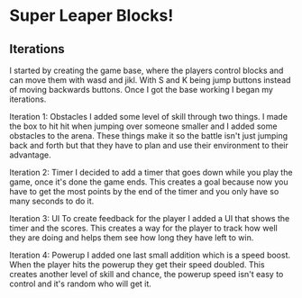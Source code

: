 # Super Leaper Blocks!

## Iterations

I started by creating the game base, where the players control blocks and can move them with wasd and jikl. With S and K being jump buttons instead of moving backwards buttons. Once I got the base working I began my iterations.

Iteration 1: Obstacles
I added some level of skill through two things. I made the box to hit hit when jumping over someone smaller and I added some obstacles to the arena. These things make it so the battle isn't just jumping back and forth but that they have to plan and use their 
environment to their advantage.

Iteration 2: Timer
I decided to add a timer that goes down while you play the game, once it's done the game ends. This creates a goal because now you have to get the most points by the end of the timer and you only have so many seconds to do it.

Iteration 3: UI
To create feedback for the player I added a UI that shows the timer and the scores. This creates a way for the player to track how well they are doing and helps them see how long they have left to win.

Iteration 4: Powerup
I added one last small addition which is a speed boost. When the player hits the powerup they get their speed doubled. This creates another level of skill and chance, the powerup speed isn't easy to control and it's random who will get it.
